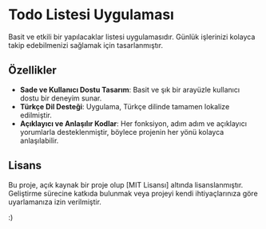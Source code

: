 # Todo Listesi Uygulaması

Basit ve etkili bir yapılacaklar listesi uygulamasıdır. Günlük işlerinizi kolayca takip edebilmenizi sağlamak için tasarlanmıştır.

## Özellikler

- **Sade ve Kullanıcı Dostu Tasarım**: Basit ve şık bir arayüzle kullanıcı dostu bir deneyim sunar.
- **Türkçe Dil Desteği**: Uygulama, Türkçe dilinde tamamen lokalize edilmiştir.
- **Açıklayıcı ve Anlaşılır Kodlar**: Her fonksiyon, adım adım ve açıklayıcı yorumlarla desteklenmiştir, böylece projenin her yönü kolayca anlaşılabilir.

## Lisans

Bu proje, açık kaynak bir proje olup [MIT Lisansı] altında lisanslanmıştır. Geliştirme sürecine katkıda bulunmak veya projeyi kendi ihtiyaçlarınıza göre uyarlamanıza izin verilmiştir.

:)
